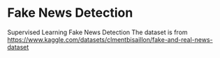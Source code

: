 # Fake News Detection
Supervised Learning Fake News Detection
The dataset is from
https://www.kaggle.com/datasets/clmentbisaillon/fake-and-real-news-dataset
